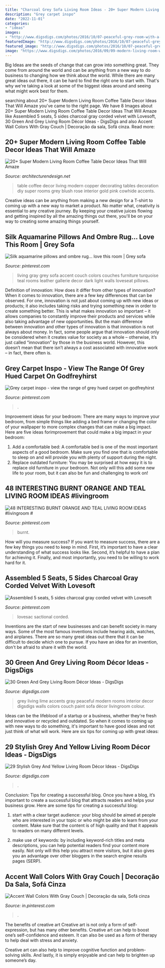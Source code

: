 ```yaml
---
title: "Charcoal Grey Sofa Living Room Ideas - 20+ Super Modern Living Room Coffee Table Decor Ideas That Will Amaze"
description: "Grey carpet inspo"
date: "2022-11-01"
categories:
- "ideas"
images:
- "http://www.digsdigs.com/photos/2016/10/07-peaceful-grey-room-with-a-green-wall-and-lime-accents.jpg"
featuredImage: "http://www.digsdigs.com/photos/2016/10/07-peaceful-grey-room-with-a-green-wall-and-lime-accents.jpg"
featured_image: "http://www.digsdigs.com/photos/2016/10/07-peaceful-grey-room-with-a-green-wall-and-lime-accents.jpg"
image: "https://www.digsdigs.com/photos/2016/09/09-modern-living-room-with-a-grey-sofa-yellow-pillows-a-table-and-an-artwork.jpg"
---
```



Big Ideas are the seeds of change that can grow into something great. They come from around the world and can be anything from a new way to do business to changing how we think about the world. While there are many great ideas out there, it can be hard to find the right one to start with. That's why we're taking a look at some of the biggest ideas around and seeing what might work best for them.

	

		
searching about 20+ Super Modern Living Room Coffee Table Decor Ideas That Will Amaze you've came to the right page. We have 8 Images about 20+ Super Modern Living Room Coffee Table Decor Ideas That Will Amaze like Assembled 5 seats, 5 sides charcoal gray corded velvet with Lovesoft, 30 Green And Grey Living Room Décor Ideas - DigsDigs and also Accent Wall Colors With Gray Couch | Decoração da sala, Sofá cinza. Read more:
		
    
## 20+ Super Modern Living Room Coffee Table Decor Ideas That Will Amaze

<img loading=lazy src="http://cdn.architecturendesign.net/wp-content/uploads/2015/11/AD-15-copper-coffee-table-decor-ideas.jpg" onerror="this.onerror=null;this.src='https://tse4.mm.bing.net/th?id=OIP.4KAjhspJ70FnpTNbHf7fUQHaLH&amp;pid=15.1';" alt="20+ Super Modern Living Room Coffee Table Decor Ideas That Will Amaze">

_Source: architecturendesign.net_

>table coffee decor living modern copper decorating tables decoration diy super rooms grey blush rose interior gold pink cowhide accents. 

	

Creative ideas can be anything from making a new design for a T-shirt to coming up with a new way to market a product. No matter what, creativity is essential to any creative journey. By keeping your creative juices flowing and getting inspired by all the amazing things out there, you'll be on your way to creating some amazing things yourself.

    
## Silk Aquamarine Pillows And Ombre Rug... Love This Room | Grey Sofa

<img loading=lazy src="https://i.pinimg.com/736x/5a/dc/28/5adc28ab0e398f1d0b16e9dfec6fd250--gray-couches-accent-colors.jpg" onerror="this.onerror=null;this.src='https://tse3.mm.bing.net/th?id=OIP.AKzKTf3ylQXFg4WjZn5FMAHaHa&amp;pid=15.1';" alt="Silk aquamarine pillows and ombre rug... love this room | Grey sofa">

_Source: pinterest.com_

>living gray grey sofa accent couch colors couches furniture turquoise teal rooms leather gallerie decor dark light walls loveseat pillows. 

	

Definition of innovation: How does it differ from other types of innovation?
When it comes to innovation, there are a few key differences that can be observed. For one, innovation is not just about coming up with new ideas or products; it also includes taking risks and trying something new in order to create something better. This is what makes innovation so important – it allows companies to constantly improve their products and services while also taking advantage of new opportunities.
But the main difference between innovation and other types of innovation is that innovation is not always about money. In fact, some people argue that innovation should only be considered when it creates value for society as a whole – otherwise, it’s just called “innovation” by those in the business world. However, this doesn’t mean that there isn’t always a cost associated with innovative work – in fact, there often is.

    
## Grey Carpet Inspo - View The Range Of Grey Hued Carpet On Godfreyhirst

<img loading=lazy src="https://i.pinimg.com/736x/18/49/6e/18496e7c0aa9ff73717e612e482c2967.jpg" onerror="this.onerror=null;this.src='https://tse2.mm.bing.net/th?id=OIP.-gryD8ByE1lJlBJl9kwuyAHaLH&amp;pid=15.1';" alt="Grey carpet inspo - view the range of grey hued carpet on godfreyhirst">

_Source: pinterest.com_

>. 

	

Improvement ideas for your bedroom:
There are many ways to improve your bedroom, from simple things like adding a bed frame or changing the color of your wallpaper to more complex changes that can make a big impact. Here are five ideas forimprovement that could make a big impact in your bedroom: 
1) Add a comfortable bed: A comfortable bed is one of the most important aspects of a good bedroom. Make sure you find one that is comfortable to sleep on and will provide you with plenty of support during the night. 
2) Replace outdated furniture: You may be surprised at how easy it is to replace old furniture in your bedroom. Not only will this add some new life to your room, but it can also be fun and challenging to work on!

    
## 48 INTERESTING BURNT ORANGE AND TEAL LIVING ROOM IDEAS #livingroom #

<img loading=lazy src="https://i.pinimg.com/736x/a5/52/20/a55220c7d66a177521711d194eff4c58.jpg" onerror="this.onerror=null;this.src='https://tse1.mm.bing.net/th?id=OIP.-PfNZdYr_8RyV67DtPomMgHaJ3&amp;pid=15.1';" alt="48 INTERESTING BURNT ORANGE AND TEAL LIVING ROOM IDEAS #livingroom #">

_Source: pinterest.com_

>burnt. 

	

How will you measure success?
If you want to measure success, there are a few key things you need to keep in mind. First, it’s important to have a clear understanding of what success looks like. Second, it’s helpful to have a plan for achieving it. Finally, and most importantly, you need to be willing to work hard for it.

    
## Assembled 5 Seats, 5 Sides Charcoal Gray Corded Velvet With Lovesoft

<img loading=lazy src="https://i.pinimg.com/736x/cc/62/51/cc625184463258c8694d67b681071d11.jpg" onerror="this.onerror=null;this.src='https://tse3.mm.bing.net/th?id=OIP.gQMnaon6xSN0Y1T1-CtDqQHaJ4&amp;pid=15.1';" alt="Assembled 5 seats, 5 sides charcoal gray corded velvet with Lovesoft">

_Source: pinterest.com_

>lovesac sactional corded. 

	

Inventions are the start of new businesses and can benefit society in many ways. Some of the most famous inventions include hearing aids, watches, and airplanes. There are so many great ideas out there that it can be difficult to decide which one to pursue. If you have an idea for an invention, don't be afraid to share it with the world.

    
## 30 Green And Grey Living Room Décor Ideas - DigsDigs

<img loading=lazy src="http://www.digsdigs.com/photos/2016/10/07-peaceful-grey-room-with-a-green-wall-and-lime-accents.jpg" onerror="this.onerror=null;this.src='https://tse4.mm.bing.net/th?id=OIP.cHA5kVHrmDoL29axp5PncAHaJ3&amp;pid=15.1';" alt="30 Green And Grey Living Room Décor Ideas - DigsDigs">

_Source: digsdigs.com_

>grey living lime accents gray peaceful modern rooms interior decor digsdigs walls colors couch paint sofa décor livingroom colour. 

	

Ideas can be the lifeblood of a startup or a business, whether they're fresh and innovative or recycled and outdated. So when it comes to coming up with new ways to do something, it's important to have good ideas and not just think of what will work. Here are six tips for coming up with great ideas:

    
## 29 Stylish Grey And Yellow Living Room Décor Ideas - DigsDigs

<img loading=lazy src="https://www.digsdigs.com/photos/2016/09/09-modern-living-room-with-a-grey-sofa-yellow-pillows-a-table-and-an-artwork.jpg" onerror="this.onerror=null;this.src='https://tse4.mm.bing.net/th?id=OIP.04c0Qn_Cj8X0Q5VhLTyihwHaLf&amp;pid=15.1';" alt="29 Stylish Grey And Yellow Living Room Décor Ideas - DigsDigs">

_Source: digsdigs.com_

>. 

	

Conclusion: Tips for creating a successful blog.
Once you have a blog, it’s important to create a successful blog that attracts readers and helps your business grow. Here are some tips for creating a successful blog:
1. start with a clear target audience: your blog should be aimed at people who are interested in your topic or who might be able to learn from your content. Make sure that the content is of high quality and that it appeals to readers on many different levels.

2. make use of keywords: by including keyword-rich titles and meta descriptions, you can help potential readers find your content more easily. Not only will this help you attract more visitors, but it also gives you an advantage over other bloggers in the search engine results pages (SERP).


    
## Accent Wall Colors With Gray Couch | Decoração Da Sala, Sofá Cinza

<img loading=lazy src="https://i.pinimg.com/736x/58/2e/3e/582e3e2638aea2c26cd26771d8d7e0db.jpg" onerror="this.onerror=null;this.src='https://tse4.mm.bing.net/th?id=OIP.eg46psA0yU4INvdY3Rh83gHaFj&amp;pid=15.1';" alt="Accent Wall Colors With Gray Couch | Decoração da sala, Sofá cinza">

_Source: in.pinterest.com_

>. 

	

The benefits of creative art
Creative art is not only a form of self-expression, but has many other benefits.
Creative art can help to boost one’s self-confidence and esteem. It can also be used as a form of therapy to help deal with stress and anxiety.

Creative art can also help to improve cognitive function and problem-solving skills. And lastly, it is simply enjoyable and can help to brighten up someone’s day.

